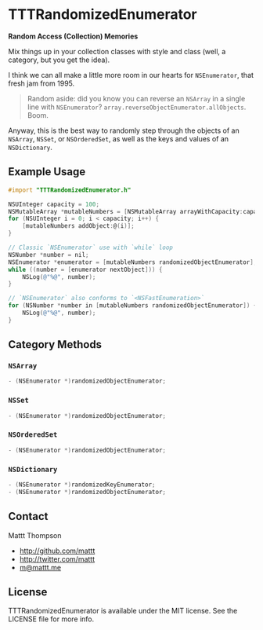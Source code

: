 TTTRandomizedEnumerator
=======
**Random Access (Collection) Memories**

Mix things up in your collection classes with style and class (well, a category, but you get the idea).

I think we can all make a little more room in our hearts for `NSEnumerator`, that fresh jam from 1995.

> Random aside: did you know you can reverse an `NSArray` in a single line with `NSEnumerator`? `array.reverseObjectEnumerator.allObjects`. Boom.

Anyway, this is the best way to randomly step through the objects of an `NSArray`, `NSSet`, or `NSOrderedSet`, as well as the keys and values of an `NSDictionary`.

## Example Usage

```objective-c
#import "TTTRandomizedEnumerator.h"

NSUInteger capacity = 100;
NSMutableArray *mutableNumbers = [NSMutableArray arrayWithCapacity:capacity];
for (NSUInteger i = 0; i < capacity; i++) {
    [mutableNumbers addObject:@(i)];
}

// Classic `NSEnumerator` use with `while` loop
NSNumber *number = nil;
NSEnumerator *enumerator = [mutableNumbers randomizedObjectEnumerator];
while ((number = [enumerator nextObject])) {
    NSLog(@"%@", number);
}

// `NSEnumerator` also conforms to `<NSFastEnumeration>`
for (NSNumber *number in [mutableNumbers randomizedObjectEnumerator]) {
    NSLog(@"%@", number);
}
```

## Category Methods

### `NSArray`

```objective-c
- (NSEnumerator *)randomizedObjectEnumerator;
```

### `NSSet`

```objective-c
- (NSEnumerator *)randomizedObjectEnumerator;
```

### `NSOrderedSet`

```objective-c
- (NSEnumerator *)randomizedObjectEnumerator;
```

### `NSDictionary`

```objective-c
- (NSEnumerator *)randomizedKeyEnumerator;
- (NSEnumerator *)randomizedObjectEnumerator;
```

## Contact

Mattt Thompson

- http://github.com/mattt
- http://twitter.com/mattt
- m@mattt.me

## License

TTTRandomizedEnumerator is available under the MIT license. See the LICENSE file for more info.
